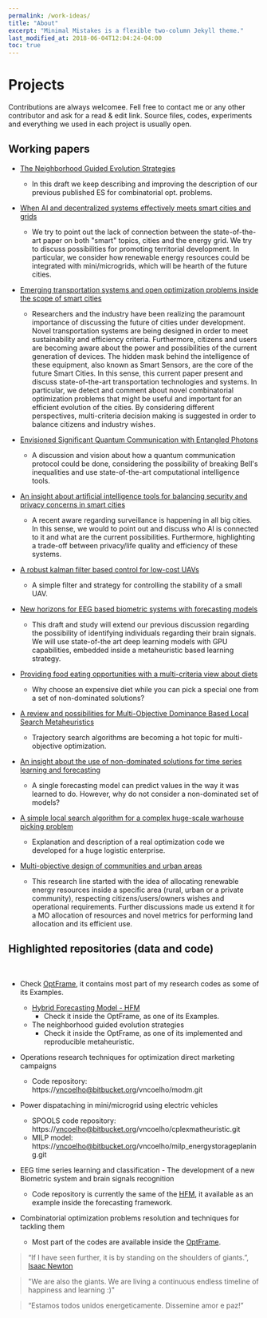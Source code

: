 ```yaml
---
permalink: /work-ideas/
title: "About"
excerpt: "Minimal Mistakes is a flexible two-column Jekyll theme."
last_modified_at: 2018-06-04T12:04:24-04:00
toc: true
---
```

# Projects



Contributions are always welcomee.
Fell free to contact me or any other contributor and ask for a read & edit link.
Source files, codes, experiments and everything we used in each project is usually open.

## Working papers

* [The Neighborhood Guided Evolution Strategies](https://www.overleaf.com/read/ggjstqytbtgb)
  * In this draft we keep describing and improving the description of our previous published ES for combinatorial opt. problems.
* [When AI and decentralized systems effectively meets smart cities and grids](https://www.overleaf.com/read/zvcrhhrtfyqm)
  * We try to point out the lack of connection between the state-of-the-art paper on both "smart" topics, cities and the energy grid.
  We try to discuss possibilities for promoting territorial development.
  In particular, we consider how renewable energy resources could be integrated with mini/microgrids, which will be hearth of the future cities.  
* [Emerging transportation systems and open optimization problems inside the scope of smart cities](https://www.overleaf.com/read/fscytfhxgkdz)
  * Researchers and the industry have been realizing the paramount importance of discussing the future of cities under development.
  Novel transportation systems are being designed in order to meet sustainability and efficiency criteria.
  Furthermore, citizens and users are becoming aware about the power and possibilities of the current generation of devices.
  The hidden mask behind the intelligence of these equipment, also known as Smart Sensors, are the core of the future Smart Cities.
  In this sense, this current paper present and discuss state-of-the-art transportation technologies and systems.
  In particular, we detect and comment about novel combinatorial optimization problems that might be useful and important for an efficient evolution of the cities.
  By considering different perspectives, multi-criteria decision making is suggested in order to balance citizens and industry wishes.

* [Envisioned Significant Quantum Communication with Entangled Photons](https://www.overleaf.com/read/mhgqnsqjcdbt)
  * A discussion and vision about how a quantum communication protocol could be done, considering the possibility of breaking Bell's inequalities and use state-of-the-art computational intelligence tools.​

* [An insight about artificial intelligence tools for balancing security and privacy concerns in smart cities](https://www.overleaf.com/read/sgvjrqwgwfsj)
  * A recent aware regarding surveillance is happening in all big cities. In this sense, we would to point out and discuss who AI is connected to it and what are the current possibilities. Furthermore, highlighting a tra​de-off between privacy/life quality and efficiency of these systems.

* [A robust kalman filter based control for low-cost UAVs](https://www.overleaf.com/read/btqwmtvkjbng)
  * A simple filter and strategy for controlling the stability of a small UAV.​

* [New horizons for EEG based biometric systems with forecasting models](https://www.overleaf.com/read/xqvnhbvyvdrr)

  * This draft and study will extend our previous discussion regarding the possibility of identifying individuals regarding their brain signals. We will use state-of-the art deep learning models with GPU capabilities, embedded inside a metaheuristic based learning strategy.

* [Providing food eating opportunities with a multi-criteria view about diets](https://www.overleaf.com/read/rymjfwfgvyqy)
  * Why choose an expensive diet while you can pick a special one from a set of non-dominated solutions?​

* [A review and possibilities for Multi-Objective Dominance Based Local Search Metaheuristics](https://www.overleaf.com/read/vjrxrdkddrfg)
  * Trajectory search algorithms are becoming a hot topic for multi-objective optimization.​

* [An insight about the use of non-dominated solutions for time series learning and forecasting](https://www.overleaf.com/read/sxjgfpshsnzs)
  * A single forecasting model can predict values in the way it was learned to do. However, why do not consider a non-dominated set of models?

* [A simple local search algorithm for a complex huge-scale warhouse picking problem](https://www.overleaf.com/read/rdjdzcbnrzcx)
  * Explanation and description of a real optimization code we developed for a huge logistic enterprise.​

* [Multi-objective design of communities and urban areas](https://www.overleaf.com/read/rjvpdwrfchgw)
  * This research line started with the idea of allocating renewable energy resources inside a specific area (rural, urban or a private community), respecting citizens/users/owners wishes and operational requirements. Further discussions made us extend it for a MO allocation of resources and novel metrics for performing land allocation and its efficient use.

## Highlighted repositories (data and code)
​
* Check [OptFrame](https://github.com/optframe), it contains most part of my research codes as some of its Examples.
  * [Hybrid Forecasting Model - HFM](https://github.com/vncoelho/HFM)
    * Check it inside the OptFrame, as one of its Examples.
  * The neighborhood guided evolution strategies
    * Check it inside the OptFrame, as one of its implemented and reproducible metaheuristic.

* Operations research techniques for optimization direct marketing campaigns
  * Code repository: https://vncoelho@bitbucket.org/vncoelho/modm.git

* Power dispataching in mini/microgrid using electric vehicles
  * SPOOLS code repository: https://vncoelho@bitbucket.org/vncoelho/cplexmatheuristic.git
  * MILP model: https://vncoelho@bitbucket.org/vncoelho/milp_energystorageplaning.git

* EEG time series learning and classification - The development of a new Biometric system and brain signals recognition
  * Code repository is currently the same of the [HFM](https://github.com/vncoelho/HFM), it available as an example inside the forecasting framework.

* Combinatorial optimization problems resolution and techniques for tackling them
  * Most part of the codes are available inside the [OptFrame](https://github.com/optframe).

> “If I have seen further, it is by standing on the shoulders of giants.”, [Isaac Newton](https://en.wikipedia.org/wiki/Isaac_Newton)

> "We are also the giants. We are living a continuous endless timeline of happiness and learning :)"

> “Estamos todos unidos energeticamente. Dissemine amor e paz!”
